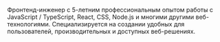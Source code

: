 Фронтенд-инженер с 5-летним профессиональным опытом работы с JavaScript / TypeScript, React, CSS, Node.js и многими другими веб-технологиями. Специализируется на создании удобных для пользователей, производительных и доступных веб-решениях.
